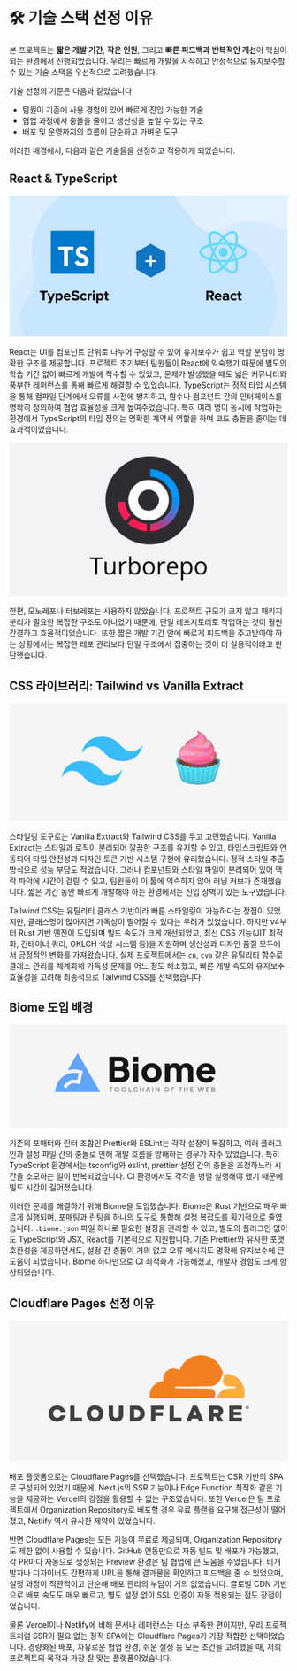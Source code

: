 # 🛠️ 기술 스택 선정 이유

본 프로젝트는 **짧은 개발 기간**, **작은 인원**, 그리고 **빠른 피드백과 반복적인 개선**이 핵심이 되는 환경에서 진행되었습니다. 우리는 빠르게 개발을 시작하고 안정적으로 유지보수할 수 있는 기술 스택을 우선적으로 고려했습니다.  

기술 선정의 기준은 다음과 같았습니다
- 팀원이 기존에 사용 경험이 있어 빠르게 진입 가능한 기술
- 협업 과정에서 충돌을 줄이고 생산성을 높일 수 있는 구조
- 배포 및 운영까지의 흐름이 단순하고 가벼운 도구

이러한 배경에서, 다음과 같은 기술들을 선정하고 적용하게 되었습니다.



## React & TypeScript

![alt text](image-2.png)
<br/>

React는 UI를 컴포넌트 단위로 나누어 구성할 수 있어 유지보수가 쉽고 역할 분담이 명확한 구조를 제공합니다. 프로젝트 초기부터 팀원들이 React에 익숙했기 때문에 별도의 학습 기간 없이 빠르게 개발에 착수할 수 있었고, 문제가 발생했을 때도 넓은 커뮤니티와 풍부한 레퍼런스를 통해 빠르게 해결할 수 있었습니다. TypeScript는 정적 타입 시스템을 통해 컴파일 단계에서 오류를 사전에 방지하고, 함수나 컴포넌트 간의 인터페이스를 명확히 정의하여 협업 효율성을 크게 높여주었습니다. 특히 여러 명이 동시에 작업하는 환경에서 TypeScript의 타입 정의는 명확한 계약서 역할을 하며 코드 충돌을 줄이는 데 효과적이었습니다.

![alt text](image-6.png)
<br/>

한편, 모노레포나 터보레포는 사용하지 않았습니다. 프로젝트 규모가 크지 않고 패키지 분리가 필요한 복잡한 구조도 아니었기 때문에, 단일 레포지토리로 작업하는 것이 훨씬 간결하고 효율적이었습니다. 또한 짧은 개발 기간 안에 빠르게 피드백을 주고받아야 하는 상황에서는 복잡한 레포 관리보다 단일 구조에서 집중하는 것이 더 실용적이라고 판단했습니다.



## CSS 라이브러리: Tailwind vs Vanilla Extract

![alt text](image-4.png)
<br/>

스타일링 도구로는 Vanilla Extract와 Tailwind CSS를 두고 고민했습니다. Vanilla Extract는 스타일과 로직이 분리되어 깔끔한 구조를 유지할 수 있고, 타입스크립트와 연동되어 타입 안전성과 디자인 토큰 기반 시스템 구현에 유리했습니다. 정적 스타일 추출 방식으로 성능 부담도 적었습니다. 그러나 컴포넌트와 스타일 파일이 분리되어 있어 맥락 파악에 시간이 걸릴 수 있고, 팀원들이 이 툴에 익숙하지 않아 러닝 커브가 존재했습니다. 짧은 기간 동안 빠르게 개발해야 하는 환경에서는 진입 장벽이 있는 도구였습니다.

Tailwind CSS는 유틸리티 클래스 기반이라 빠른 스타일링이 가능하다는 장점이 있었지만, 클래스명이 많아지면 가독성이 떨어질 수 있다는 우려가 있었습니다. 하지만 v4부터 Rust 기반 엔진이 도입되며 빌드 속도가 크게 개선되었고, 최신 CSS 기능(JIT 최적화, 컨테이너 쿼리, OKLCH 색상 시스템 등)을 지원하며 생산성과 디자인 품질 모두에서 긍정적인 변화를 가져왔습니다. 실제 프로젝트에서는 `cn`, `cva` 같은 유틸리티 함수로 클래스 관리를 체계화해 가독성 문제를 어느 정도 해소했고, 빠른 개발 속도와 유지보수 효율성을 고려해 최종적으로 Tailwind CSS를 선택했습니다.



## Biome 도입 배경

![alt text](image-3.png)
<br/>

기존의 포매터와 린터 조합인 Prettier와 ESLint는 각각 설정이 복잡하고, 여러 플러그인과 설정 파일 간의 충돌로 인해 개발 흐름을 방해하는 경우가 자주 있었습니다. 특히 TypeScript 환경에서는 tsconfig와 eslint, prettier 설정 간의 충돌을 조정하느라 시간을 소모하는 일이 반복되었습니다. CI 환경에서도 각각을 병렬 실행해야 했기 때문에 빌드 시간이 길어졌습니다.

이러한 문제를 해결하기 위해 Biome을 도입했습니다. Biome은 Rust 기반으로 매우 빠르게 실행되며, 포매팅과 린팅을 하나의 도구로 통합해 설정 복잡도를 획기적으로 줄였습니다. `.biome.json` 파일 하나로 필요한 설정을 관리할 수 있고, 별도의 플러그인 없이도 TypeScript와 JSX, React를 기본적으로 지원합니다. 기존 Prettier와 유사한 포맷 호환성을 제공하면서도, 설정 간 충돌이 거의 없고 오류 메시지도 명확해 유지보수에 큰 도움이 되었습니다. Biome 하나만으로 CI 최적화가 가능해졌고, 개발자 경험도 크게 향상되었습니다.



## Cloudflare Pages 선정 이유

![alt text](image-5.png)
<br/>

배포 플랫폼으로는 Cloudflare Pages를 선택했습니다. 프로젝트는 CSR 기반의 SPA로 구성되어 있었기 때문에, Next.js의 SSR 기능이나 Edge Function 최적화 같은 기능을 제공하는 Vercel의 강점을 활용할 수 없는 구조였습니다. 또한 Vercel은 팀 프로젝트에서 Organization Repository로 배포할 경우 유료 플랜을 요구해 접근성이 떨어졌고, Netlify 역시 유사한 제약이 있었습니다.

반면 Cloudflare Pages는 모든 기능이 무료로 제공되며, Organization Repository도 제한 없이 사용할 수 있습니다. GitHub 연동만으로 자동 빌드 및 배포가 가능했고, 각 PR마다 자동으로 생성되는 Preview 환경은 팀 협업에 큰 도움을 주었습니다. 비개발자나 디자이너도 간편하게 URL을 통해 결과물을 확인하고 피드백을 줄 수 있었으며, 설정 과정이 직관적이고 단순해 배포 관리의 부담이 거의 없었습니다. 글로벌 CDN 기반으로 배포 속도도 매우 빠르고, 별도 설정 없이 SSL 인증이 자동 적용되는 점도 장점이었습니다.

물론 Vercel이나 Netlify에 비해 문서나 레퍼런스는 다소 부족한 편이지만, 우리 프로젝트처럼 SSR이 필요 없는 정적 SPA에는 Cloudflare Pages가 가장 적합한 선택이었습니다. 경량화된 배포, 자유로운 협업 환경, 쉬운 설정 등 모든 조건을 고려했을 때, 저희 프로젝트의 목적과 가장 잘 맞는 플랫폼이었습니다.
